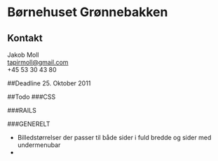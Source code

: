 # Børnehuset Grønnebakken

## Kontakt
Jakob Moll     
tapirmoll@gmail.com     
+45 53 30 43 80     

##Deadline
25\. Oktober 2011

##Todo
###CSS

###RAILS

###GENERELT
* Billedstørrelser der passer til både sider i fuld bredde og sider med undermenubar
*
